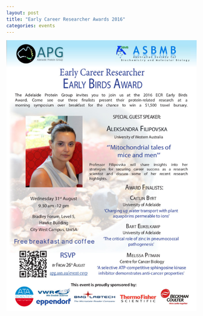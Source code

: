 ```yaml
---
layout: post
title: "Early Career Researcher Awards 2016"
categories: events
---
```


![](/assets/images/2016_ecr.jpg)